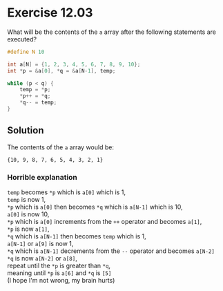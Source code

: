 # Exercise 12.03

What will be the contents of the `a` array after the following statements are executed?

```c
#define N 10

int a[N] = {1, 2, 3, 4, 5, 6, 7, 8, 9, 10};
int *p = &a[0], *q = &a[N-1], temp;

while (p < q) {
    temp = *p;
    *p++ = *q;
    *q-- = temp;
}
```

## Solution

The contents of the `a` array would be:

```text
{10, 9, 8, 7, 6, 5, 4, 3, 2, 1}
```

### Horrible explanation

`temp` becomes `*p` which is `a[0]` which is 1,  
`temp` is now 1,  
`*p` which is `a[0]` then becomes `*q` which is `a[N-1]` which is 10,  
`a[0]` is now 10,  
`*p` which is `a[0]` increments from the `++` operator and becomes `a[1]`,  
`*p` is now `a[1]`,  
`*q` which is `a[N-1]` then becomes `temp` which is 1,  
`a[N-1]` or `a[9]` is now 1,  
`*q` which is `a[N-1]` decrements from the `--` operator and becomes `a[N-2]`  
`*q` is now `a[N-2]` or `a[8]`,  
repeat until the `*p` is greater than `*q`,  
meaning until `*p` is `a[6]` and `*q` is `[5]`  
(I hope I'm not wrong, my brain hurts)
